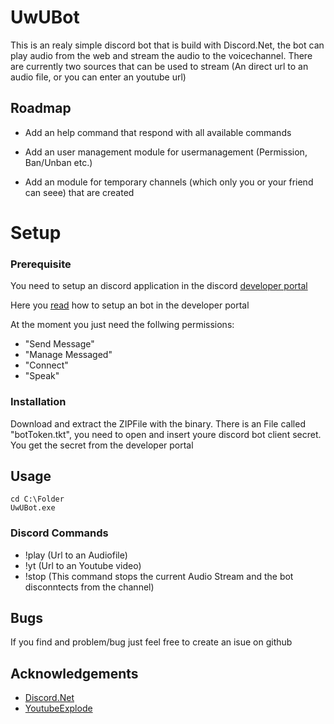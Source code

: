 
# UwUBot

This is an realy simple discord bot that is build with Discord.Net, the bot can play audio from the web and stream the audio to the voicechannel.
There are currently two sources that can be used to stream (An direct url to an audio file, or you can enter an youtube url)


## Roadmap

- Add an help command that respond with all available commands

- Add an user management module for usermanagement (Permission, Ban/Unban etc.)
- Add an module for temporary channels (which only you or your friend can seee) that are created


# Setup

### Prerequisite

You need to setup an discord application in the discord [developer portal](https://discord.com/developers/applications/)

Here you [read](https://discordpy.readthedocs.io/en/stable/discord.html) how to setup an bot in the developer portal


At the moment you just need the follwing permissions:
- "Send Message"
- "Manage Messaged"
- "Connect"
- "Speak"


### Installation
Download and extract the ZIPFile with the binary.
There is an File called "botToken.tkt", you need to open and insert youre discord bot client secret.
You get the secret from the developer portal

    
## Usage

```
cd C:\Folder
UwUBot.exe
```

### Discord Commands
- !play (Url to an Audiofile)
- !yt (Url to an Youtube video)
- !stop (This command stops the current Audio Stream and the bot disconntects from the channel)
## Bugs

If you find and problem/bug just feel free to create an isue on github

## Acknowledgements

 - [Discord.Net](https://github.com/discord-net/Discord.Nets)
 - [YoutubeExplode](https://github.com/Tyrrrz/YoutubeExplode)
